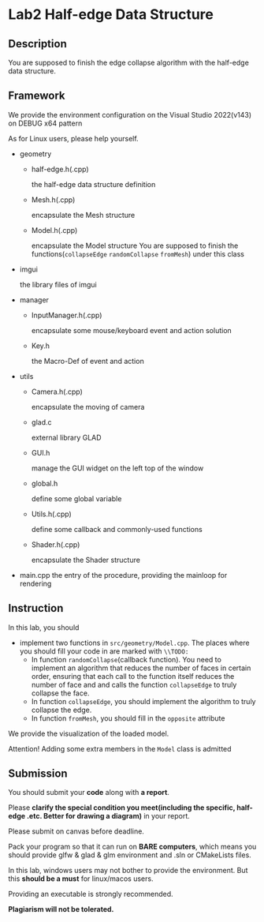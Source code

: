 # Lab2 Half-edge Data Structure

## Description
  You are supposed to finish the edge collapse algorithm with the half-edge data structure.

## Framework

We provide the environment configuration on the Visual Studio 2022(v143) on DEBUG x64 pattern

As for Linux users, please help yourself.

*   geometry
    * half-edge.h(.cpp)

        the half-edge data structure definition

    * Mesh.h(.cpp)

        encapsulate the Mesh structure

    * Model.h(.cpp)

        encapsulate the Model structure   You are supposed to finish the functions(`collapseEdge` `randomCollapse` `fromMesh`) under this class 

*   imgui

    the library files of imgui

*   manager
    * InputManager.h(.cpp)

        encapsulate some mouse/keyboard event and action solution

    * Key.h

        the Macro-Def of event and action

*   utils
    * Camera.h(.cpp)

        encapsulate the moving of camera

    * glad.c

        external library GLAD

    * GUI.h

        manage the GUI widget on the left top of the window

    * global.h

        define some global variable
    
    * Utils.h(.cpp)

        define some callback and commonly-used functions
    
    * Shader.h(.cpp)

        encapsulate the Shader structure

* main.cpp
    the entry of the procedure, providing the mainloop for rendering

## Instruction

In this lab, you should

* implement two functions in `src/geometry/Model.cpp`. The places where you should fill your code in are marked with `\\TODO:`
  * In function `randomCollapse`(callback function). You need to implement an algorithm that reduces the number of faces in certain order, ensuring that each call to the function itself reduces the number of face and and calls the function `collapseEdge` to truly collapse the face.
  * In function `collapseEdge`, you should implement the algorithm to truly collapse the edge.
  * In function `fromMesh`, you should fill in the `opposite` attribute 

We provide the visualization of the loaded model.

Attention! Adding some extra members in the `Model` class is admitted

## Submission

You should submit your **code** along with **a report**.

Please **clarify the special condition you meet(including the specific, half-edge .etc. Better for drawing a diagram)** in your report.

Please submit on canvas before deadline.

Pack your program so that it can run on **BARE computers**, which means you should provide glfw \& glad & glm environment and .sln or CMakeLists files.

In this lab, windows users may not bother to provide the environment. But this **should be a must** for linux/macos users.

Providing an executable is strongly recommended.

**Plagiarism will not be tolerated.**